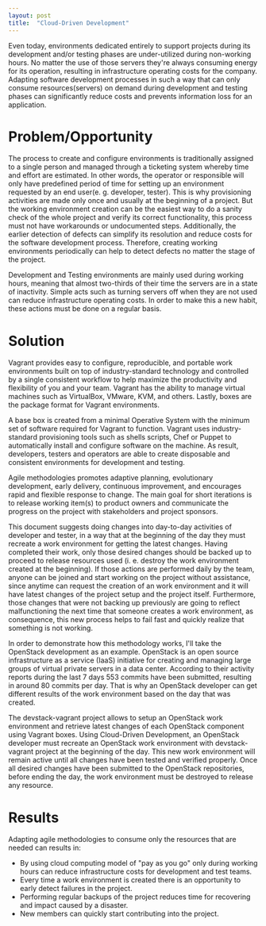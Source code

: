 ```yaml
---
layout: post
title:  "Cloud-Driven Development"
---
```

Even today, environments dedicated entirely to support projects during its
development and/or testing phases are under-utilized during non-working
hours. No matter the use of those servers they're always consuming energy for
its operation, resulting in infrastructure operating costs for the company.
Adapting software development processes in such a way that can only consume
resources(servers) on demand during development and testing phases can
significantly reduce costs and prevents information loss for an application.

# Problem/Opportunity

The process to create and configure environments is traditionally assigned to a
single person and managed through a ticketing system whereby time and effort
are estimated. In other words, the operator or responsible will only have
predefined period of time for setting up an environment requested by an end
user(e. g. developer, tester). This is why provisioning activities are made
only once and usually at the beginning of a project. But the working
environment creation can be the easiest way to do a sanity check of the whole
project and verify its correct functionality, this process must not have
workarounds or undocumented steps.  Additionally, the earlier detection of
defects can simplify its resolution and reduce costs for the software
development process. Therefore, creating working environments periodically can
help to detect defects no matter the stage of the project. 

Development and Testing environments are mainly used during working hours,
meaning that almost two-thirds of their time the servers are in a state of
inactivity. Simple acts such as turning servers off when they are not used can
reduce infrastructure operating costs. In order to make this a new habit, these
actions must be done on a regular basis.

# Solution

Vagrant provides easy to configure, reproducible, and portable work environments
built on top of industry-standard technology and controlled by a single
consistent workflow to help maximize the productivity and flexibility of you
and your team. Vagrant has the ability to manage virtual machines such as
VirtualBox, VMware, KVM, and others. Lastly, boxes are the package format for
Vagrant environments. 

A base box is created from a minimal Operative System with the minimum set of
software required for Vagrant to function.  Vagrant uses industry-standard
provisioning tools such as shells scripts, Chef or Puppet to automatically
install and configure software on the machine.  As result, developers, testers
and operators are able to create disposable and consistent environments for
development and testing.

Agile methodologies promotes adaptive planning, evolutionary development, early
delivery, continuous improvement, and encourages rapid and flexible response to
change. The main goal for short iterations is to release working item(s) to
product owners and communicate the progress on the project with stakeholders
and project sponsors.

This document suggests doing changes into day-to-day activities of developer
and tester, in a way that at the beginning of the day they must recreate a work
environment for getting the latest changes.  Having completed their work, only
those desired changes should be backed up to proceed to release resources used
(i. e. destroy the work environment created at the beginning).  If those
actions are performed daily by the team, anyone can be joined and start working
on the project without assistance, since anytime can request the creation of an
work environment and it will have latest changes of the project setup and the
project itself. Furthermore, those changes that were not backing up previously
are going to reflect malfunctioning the next time that someone creates a work
environment, as consequence, this new process helps to fail fast and quickly
realize that something is not working.

In order to demonstrate how this methodology works, I'll take the OpenStack
development as an example. OpenStack is an open source infrastructure as a
service (IaaS) initiative for creating and managing large groups of virtual
private servers in a data center. According to their activity reports during
the last 7 days 553 commits have been submitted, resulting in around 80
commits per day. That is why an OpenStack developer can get different results
of the work environment based on the day that was created.

The devstack-vagrant project allows to setup an OpenStack work environment and
retrieve latest changes of each OpenStack component using Vagrant boxes.  Using
Cloud-Driven Development, an OpenStack developer must recreate an OpenStack work
environment with devstack-vagrant project at the beginning of the day.  This new
work environment will remain active until all changes have been tested and
verified properly. Once all desired changes have been submitted to the OpenStack
repositories, before ending the day, the work environment must be destroyed to
release any resource. 

# Results

Adapting agile methodologies to consume only the resources that are needed can
results in:

+ By using cloud computing model of "pay as you go" only during working hours
can reduce infrastructure costs for development and test teams.
+ Every time a work environment is created there is an opportunity to early
detect failures in the project.
+ Performing regular backups of the project reduces time for recovering and
impact caused by a disaster.
+ New members can quickly start contributing into the project.
